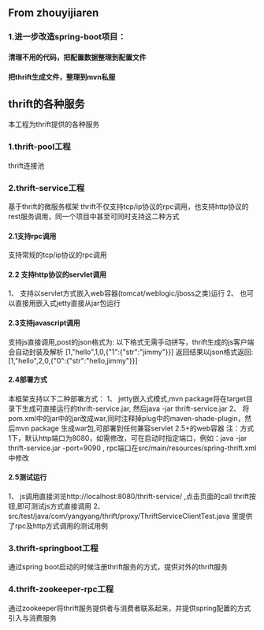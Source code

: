 ## From zhouyijiaren
### 1.进一步改造spring-boot项目：
#### 清理不用的代码，把配置数据整理到配置文件
#### 把thrift生成文件，整理到mvn私服

## thrift的各种服务
 本工程为thrift提供的各种服务

### 1.thrift-pool工程

thrift连接池 


### 2.thrift-service工程

基于thrift的微服务框架
thrift不仅支持tcp/ip协议的rpc调用，也支持http协议的rest服务调用，同一个项目中甚至可同时支持这二种方式

#### 2.1支持rpc调用
支持常规的tcp/ip协议的rpc调用

#### 2.2 支持http协议的servlet调用 
1、 支持以servlet方式嵌入web容器(tomcat/weblogic/jboss之类)运行
2、 也可以直接用嵌入式jetty直接从jar包运行

#### 2.3支持javascript调用
支持js直接调用,post的json格式为:
以下格式无需手动拼写，thrift生成的js客户端会自动封装及解析
[1,"hello",1,0,{"1":{"str":"jimmy"}}]
返回结果以json格式返回:
[1,"hello",2,0,{"0":{"str":"hello,jimmy"}}]
#### 2.4部署方式
本框架支持以下二种部署方式：
1、 jetty嵌入式模式,mvn package将在target目录下生成可直接运行的thrift-service.jar, 然后java -jar thrift-service.jar
2、 将pom.xml中的<packaging>jar</packaging>中的jar改成war,同时注释掉plug中的maven-shade-plugin，然后mvn package 生成war包,可部署到任何兼容servlet 2.5+的web容器
注：方式1下，默认http端口为8080，如需修改，可在启动时指定端口，例如：java -jar thrift-service.jar -port=9090 , rpc端口在src/main/resources/spring-thrift.xml中修改

#### 2.5测试运行
1、 js调用直接浏览http://localhost:8080/thrift-service/ ,点击页面的call thrift按钮,即可测试js方式直接调用
2、 src/test/java/com/yangyang/thrift/proxy/ThriftServiceClientTest.java 里提供了rpc及http方式调用的测试用例

### 3.thrift-springboot工程

通过spring boot启动的时候注册thrift服务的方式，提供对外的thrift服务

### 4.thrift-zookeeper-rpc工程

通过zookeeper将thrift服务提供者与消费者联系起来，并提供spring配置的方式引入与消费服务

